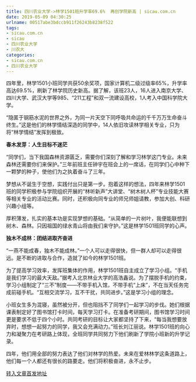 ```yaml
---
title: 四川农业大学->林学1501班升学率69.6%  再创学院新高 | sicau.com.cn
date: 2019-05-09 04:30:25
urlname: 00517abe3bdccb911f26243b8238f522
tags: 
- sicau.com.cn
- sicau
- 四川农业大学
- 川农大
categories:
- sicau.com.cn
- 四川农业大学
---
```



四年里，林学1501小班同学共获50余奖项，国家计算机二级过级率65%，升学率高达69.5%，刷新了林学院历史新高。据了解，该班23人，16人进入南京大学、四川大学、武汉大学等985、“211工程”和双一流建设高校，1人考入中国科学院大学。

“隐匿于钢筋水泥的世界之外，为同一片天空下同呼吸共命运的千千万万生命奋斗终生。”这是他们的林学情结深造的同学中，14人依旧攻读林学相关专业，只为将“林学情结”发挥到极致。

**春木发芽：人生目标不迷茫**

“同学们，当下我国森林资源匮乏，需要你们深刻了解和学习林学这门专业。未来森林还需要你们来保护。”三年前班主任钟宇在班会上的一席话，在同学们心中种下一颗梦的种子，使他们为之执着奋斗了三年。

梦想从不诞生于空想，实践付出只是第一步。抱着这样的想法，四年来林学1501班的同学积极参与学院组织开展的“林听新声”大讲堂、“树木树人杯”专业技能大赛等相关专业的活动比赛。同时，还积极向同专业的师兄师姐请教，参加大创、科研兴趣小组等。

厚积薄发，扎实的基本功是实现梦想的基础。“从简单的一片树叶，我便能联想到树木、森林。只因祖国的绿水青山将由我们来守护。”这是林学1501班同学的心声。

**独木不成林：团结进取齐奋进**

“一燕不能成春，独木不能成林。”一个人可以走得很快，但一群人却可以走得很远。是不断的进取与合作，造就了如今的林学1501班。

为了提高学习效率，发挥班集体的作用，林学1501班自主成立了学习小组。“手机是我们学习的最大天敌。”据考入北京林业大学的高浩鑫说。为了摆脱手机的约束，学习小组制定了“三不”制度——不带手机入馆，不带手机“上床”，不在当天任务完成前碰手机。“互相交流学习，互不干扰，共同进步。”这是学习小组的理念。

小班女生多为混寝，虽然被分开，但也阻挡不了同学们一起学习的步伐。她们根据课表制定好了图书馆打卡时间，每天学习打卡。在准备考研期间，图书馆学习时间更是要求不低于四个小时。共同考研的目标让大家都坚持了下来，“每当我想要放弃时，想想一起努力的同学，我又会充满动力。”班长刘江丽说。林学1501班的向心力和凝聚力在考研路上体现，全班同学共同努力下他们刷新了学院小班新的升学记录。

四年，他们用全部的努力表达了他们对林学的热爱。未来在爱林林学这条道路上，他们每一个人都还有很长的路要走。他们将积极奋进，永不止步。





[转入文章首发地址](https://news.sicau.edu.cn/info/1078/51086.htm)